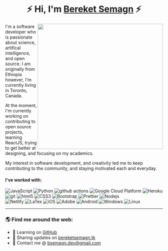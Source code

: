 <h1 align='center'>⚡ Hi, I'm <a href="https://github.com/bereketsemagn">Bereket Semagn</a> ⚡</h1>
<img align="right" src="https://i.ibb.co/fDF61kQ/work-3-dribbble-01-2x-removebg-preview.png" width='400"'>

I'm a software developer who is passionate about science, artifical intelligence, and open source. I am originally from Ethiopia however, I'm currently living in Toronto, Canada.<br>

At the moment, I'm currently working on contributing to open source projects, learning ReactJS, trying to get better at designing, and focusing on my academics. <br>

My interest in software development, and creativity led me to keep contributing to the community, and staying motivated each and everyday. 

#### I've worked with:

<p align="left"
<p>
  <img alt="JavaScript" src="https://img.shields.io/badge/-JavaScript-45b8d8?style=flat-square&logo=javascript&logoColor=white" />
  <img alt="Python" src="https://img.shields.io/badge/-Python-45b8d8?style=flat-square&logo=python&logoColor=white" />
  <img alt="github actions" src="https://img.shields.io/badge/-Github_Actions-2088FF?style=flat-square&logo=github-actions&logoColor=white" />
  <img alt="Google Cloud Platform" src="https://img.shields.io/badge/-Google_Cloud_Platform-1a73e8?style=flat-square&logo=google-cloud&logoColor=white" />
  <img alt="Heroku" src="https://img.shields.io/badge/-Heroku-430098?style=flat-square&logo=heroku&logoColor=white" />
  <img alt="git" src="https://img.shields.io/badge/-Git-F05032?style=flat-square&logo=git&logoColor=white" />
  <img alt="html5" src="https://img.shields.io/badge/-HTML5-E34F26?style=flat-square&logo=html5&logoColor=white" />
  <img alt="CSS3" src="https://img.shields.io/badge/-CSS3-45b8d8?style=flat-square&logo=css3&logoColor=white" />
  <img alt="Bootstrap" src="https://img.shields.io/badge/-Bootstrap-45b8d8?style=flat-square&logo=Bootstrap&logoColor=white" />
  <img alt="Prettier" src="https://img.shields.io/badge/-Prettier-F7B93E?style=flat-square&logo=prettier&logoColor=white" />
  <img alt="Nodejs" src="https://img.shields.io/badge/-Nodejs-43853d?style=flat-square&logo=Node.js&logoColor=white" /> <br>
  <img alt="Netlify" src="https://img.shields.io/badge/-Netlify-43853d?style=flat-square&logo=netlify&logoColor=white" />
  <img alt="LaTex" src="https://img.shields.io/badge/-LaTex-43853d?style=flat-square&logo=LaTex&logoColor=white" />
  <img alt="iOS" src="https://img.shields.io/badge/-iOS-43853d?style=flat-square&logo=iOS&logoColor=white" />
  <img alt="Adobe" src="https://img.shields.io/badge/-Adobe-43853d?style=flat-square&logo=Adobe&logoColor=white" />
  <img alt="Android" src="https://img.shields.io/badge/-Android-43853d?style=flat-square&logo=Android&logoColor=white" />
  <img alt="Windows" src="https://img.shields.io/badge/-Windows-43853d?style=flat-square&logo=Windows&logoColor=white" />
  <img alt="Linux" src="https://img.shields.io/badge/-Linux-43853d?style=flat-square&logo=Linux&logoColor=white" />
</p>

---

### 🌎 Find me around the web:
 
- 🧠 Learning on <a href="https://www.github.com/bereketsemagn">GitHub</a>
- 💼 Sharing updates on <a href="https://www.bereketsemagn.tk">bereketsemagn.tk</a>
- 👻 Contact me @ <a href="bsemagn.dev@gmail.com">bsemagn.dev@gmail.com</a>
